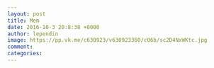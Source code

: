 ```yaml
--- 
layout: post 
title: Mem 
date: 2016-10-3 20:8:38 +0000 
author: lependin 
image: https://pp.vk.me/c630923/v630923360/c06b/sc2D4NxWKtc.jpg
comment: 
categories: 
---
```

